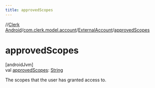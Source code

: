```yaml
---
title: approvedScopes
---
```

//[Clerk Android](../../../index.html)/[com.clerk.model.account](../index.html)/[ExternalAccount](index.html)/[approvedScopes](approved-scopes.html)



# approvedScopes



[androidJvm]\
val [approvedScopes](approved-scopes.html): [String](https://kotlinlang.org/api/latest/jvm/stdlib/kotlin-stdlib/kotlin/-string/index.html)



The scopes that the user has granted access to.




